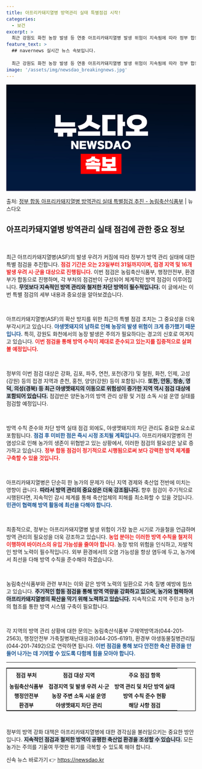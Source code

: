 ```yaml
---
title: 아프리카돼지열병 방역관리 실태 특별점검 시작!
categories:
  - 보건
excerpt: >
  최근 강원도 화천 농장 발생 등 연중 아프리카돼지열병 발생 위험이 지속됨에 따라 정부 합동 아프리카돼지열병 …
feature_text: >
  ## navernews 실시간 뉴스 속보입니다.

  최근 강원도 화천 농장 발생 등 연중 아프리카돼지열병 발생 위험이 지속됨에 따라 정부 합동 아프리카돼지열병 …
image: '/assets/img/newsdao_breakingnews.jpg'
---
```


![뉴스다오 속보](/assets/img/newsdao_breakingnews.jpg)

<p>출처: <a href="https://newsdao.kr/2206" rel="dofollow">정부 합동 아프리카돼지열병 방역관리 실태 특별점검 추진 - 농림축산식품부</a> | 뉴스다오</p>

<h2 data-ke-size="size26">아프리카돼지열병 방역관리 실태 점검에 관한 중요 정보</h2>

<p data-ke-size="size16">&nbsp;</p>

최근 아프리카돼지열병(ASF)의 발생 우려가 커짐에 따라 정부가 방역 관리 실태에 대한 특별 점검을 추진합니다. <b><span style="color: #ee2323;">점검 기간은 오는 23일부터 31일까지이며, 접경 지역 및 16개 발생 우려 시·군을 대상으로 진행됩니다.</span></b> 이번 점검은 농림축산식품부, 행정안전부, 환경부가 합동으로 진행하며, 각 부처의 점검반이 구성되어 체계적인 방역 점검이 이루어집니다. <b><span style="background-color: #21538527;">무엇보다 지속적인 방역 관리와 철저한 차단 방역이 필수적입니다.</span></b> 이 글에서는 이번 특별 점검의 세부 내용과 중요성을 알아보겠습니다. 

<p data-ke-size="size16">&nbsp;</p>

아프리카돼지열병(ASF)의 확산 방지를 위한 최근의 특별 점검 조치는 그 중요성을 더욱 부각시키고 있습니다. <b><span style="color: #1a5490;">야생멧돼지의 남하로 인해 농장의 발생 위험이 크게 증가했기 때문입니다.</span></b> 특히, 강원도 화천에서의 농장 발생은 주의가 필요하다는 경고의 신호로 여겨지고 있습니다. <b><span style="color: #ee2323;">이번 점검을 통해 방역 수칙이 제대로 준수되고 있는지를 집중적으로 살펴볼 예정입니다.</span></b> 

<p data-ke-size="size16">&nbsp;</p>

정부의 이번 점검 대상은 강화, 김포, 파주, 연천, 포천(경기) 및 철원, 화천, 인제, 고성(강원) 등의 접경 지역과 춘천, 홍천, 양양(강원) 등이 포함됩니다. <b><span style="background-color: #21538527;">또한, 안동, 청송, 영덕, 의성(경북) 등 최근 야생멧돼지의 이동으로 위험성이 증가한 지역 역시 점검 대상에 포함되어 있습니다.</span></b> 점검반은 양돈농가의 방역 관리 상황 및 거점 소독 시설 운영 실태를 점검할 예정입니다.

<p data-ke-size="size16">&nbsp;</p>

방역 수칙 준수와 차단 방역 실태 점검 외에도, 야생멧돼지의 차단 관리도 중요한 요소로 포함됩니다. <b><span style="color: #1a5490;">점검 후 미비한 점은 즉시 시정 조치될 계획입니다.</span></b> 아프리카돼지열병의 전염성으로 인해 농가의 생존이 위협받고 있는 상황에서, 이러한 점검의 필요성은 날로 증가하고 있습니다. <b><span style="color: #ee2323;">정부 합동 점검이 정기적으로 시행됨으로써 보다 강력한 방역 체계를 구축할 수 있을 것입니다.</span></b>

<p data-ke-size="size16">&nbsp;</p>

아프리카돼지열병은 단순히 한 농가의 문제가 아닌 지역 경제와 축산업 전반에 미치는 영향이 큽니다. <b><span style="background-color: #21538527;">따라서 방역 관리의 중요성은 더욱 강조됩니다.</span></b> 향후 점검이 주기적으로 시행된다면, 지속적인 감시 체계를 통해 축산업체의 피해를 최소화할 수 있을 것입니다. <b><span style="color: #1a5490;">민관이 협력해 방역 활동에 최선을 다해야 합니다.</span></b>

<p data-ke-size="size16">&nbsp;</p>

최종적으로, 정부는 아프리카돼지열병 발생 위험이 가장 높은 시기로 가을철을 언급하며 방역 관리의 필요성을 더욱 강조하고 있습니다. <b><span style="color: #ee2323;">농업 분야는 이러한 방역 수칙을 철저히 이행하여 바이러스의 유입 가능성을 줄여야 합니다.</span></b> 농장 밖의 위험을 인식하고, 자발적인 방역 노력이 필수적입니다. 외부 환경에서의 오염 가능성을 항상 염두에 두고, 농가에서 최선을 다해 방역 수칙을 준수해야 하겠습니다.

<p data-ke-size="size16">&nbsp;</p>

농림축산식품부와 관련 부처는 이와 같은 방역 노력의 일환으로 가축 질병 예방에 힘쓰고 있습니다. <b><span style="background-color: #21538527;">주기적인 합동 점검을 통해 방역 역량을 강화하고 있으며, 농가와 협력하여 아프리카돼지열병의 확산을 막기 위해 노력하고 있습니다.</span></b> 지속적으로 지역 주민과 농가의 협조를 통한 방역 시스템 구축이 필요합니다.

<p data-ke-size="size16">&nbsp;</p>

각 지역의 방역 관리 상황에 대한 문의는 농림축산식품부 구제역방역과(044-201-2563), 행정안전부 가축질병재난대응과(044-205-6191), 환경부 야생동물질병관리팀(044-201-7492)으로 연락하면 됩니다. <b><span style="color: #1a5490;">이번 점검을 통해 보다 안전한 축산 환경을 만들어 나가는 데 기여할 수 있도록 다함께 힘을 모아야 합니다.</span></b>

<hr/>

<table style="width: 100%; border-collapse: collapse; border: 1px solid #000;">
   <tr>
      <td style="text-align: center; height: 30px;"><b>점검 부처</b></td>
      <td style="text-align: center; height: 30px;"><b>점검 대상 지역</b></td>
      <td style="text-align: center; height: 30px;"><b>주요 점검 항목</b></td>
   </tr>
   <tr>
      <td style="text-align: center; height: 17px;"><b>농림축산식품부</b></td>
      <td style="text-align: center; height: 17px;"><b>접경지역 및 발생 우려 시·군</b></td>
      <td style="text-align: center; height: 17px;"><b>방역 관리 및 차단 방역 실태</b></td>
   </tr>
   <tr>
      <td style="text-align: center; height: 17px;"><b>행정안전부</b></td>
      <td style="text-align: center; height: 17px;"><b>농장 주변 소독 시설 운영</b></td>
      <td style="text-align: center; height: 17px;"><b>방역 수칙 준수 현황</b></td>
   </tr>
   <tr>
      <td style="text-align: center; height: 17px;"><b>환경부</b></td>
      <td style="text-align: center; height: 17px;"><b>야생멧돼지 차단 관리</b></td>
      <td style="text-align: center; height: 17px;"><b>해당 사항 점검</b></td>
   </tr>
</table>

<p data-ke-size="size16">&nbsp;</p>

정부의 방역 강화 대책은 아프리카돼지열병에 대한 경각심을 불러일으키는 중요한 방안입니다. <b><span style="background-color: #21538527;">지속적인 점검과 철저한 방역이 공평한 축산업 환경을 조성할 수 있습니다.</span></b> 모든 농가는 주의를 기울여 뚜렷한 위기를 극복할 수 있도록 해야 합니다. </p> 

신속 뉴스 바로가기 👉 <a href="https://newsdao.kr" rel="dofollow">https://newsdao.kr</a>


